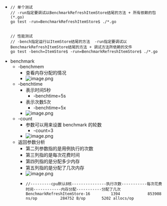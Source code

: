 - ```
  // 单个测试
  // -run指定要调试以BenchmarkRefreshItemStore结尾的方法 + 所有依赖的包(*.go)
  go test -run=BenchmarkRefreshItemStore$ ./*.go
  
  
  // 性能测试
  // -bench指定运行以ItemStore结尾的方法  -run指定要调试以BenchmarkRefreshItemStore结尾的方法 + 调试方法所依赖的文件
  go test -bench=ItemStore$ -run=BenchmarkRefreshItemStore$ ./*.go 
  ```
- benchmark
	- -benchmem
		- 查看内存分配的情况
		- ![image.png](../assets/image_1665643637054_0.png)
	- -benchtime
		- 表示时间5秒
			- -benchtime=5s
		- 表示次数5次
			- -benchtime=5x
		- ![image.png](../assets/image_1665643935220_0.png)
	- -count
		- 参数可以用来设置 benchmark 的轮数
			- -count=3
		- ![image.png](../assets/image_1665644042730_0.png)
	- 返回参数分析
		- 第二列参数指的是用例执行的次数
		- 第三列指的是每次花费时间
		- 第四列指的是分配多少内存
		- 第五列指的是分配了几次内存
		- ![image.png](../assets/image_1665712969610_0.png)
		- ```
		  //---------cpu默认8核---------------执行次数-----------每次花费时间------------内存分配-----------分配了几次
		  BenchmarkRefreshItemStore-16         1394            853908 ns/op          284752 B/op       5202 allocs/op
		  ```